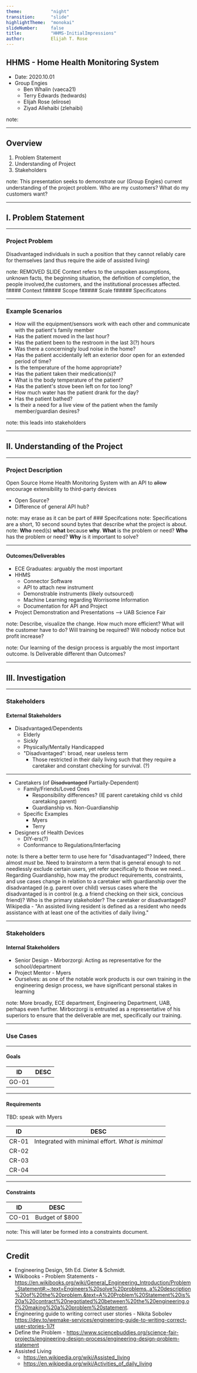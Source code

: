 ```yaml
---
theme:           "night"
transition:      "slide"
highlightTheme:  "monokai"
slideNumber:     false
title:           "HHMS-InitialImpressions"
author:          Elijah T. Rose
---
```


<style>
.container{
    display: flex;
}
.col{
    flex: 1;
}
img {
    width = 50%;
}
h3{
    /*display: top;*/
}
ul, ol, li, p, h3, h4 {
    text-align: left;
}
</style>







## HHMS - Home Health Monitoring System

- Date: 2020.10.01
- Group Engies
  - Ben Whalin (vaeca21)
  - Terry Edwards (tedwards) 
  - Elijah Rose (elirose)
  - Ziyad Allehaibi (zlehaibi)

note: 

---

## Overview
1. Problem Statement
2. Understanding of Project
3. Stakeholders

note: This presentation seeks to demonstrate our (Group Engies) current understanding of the project problem.
Who are my customers?
What do my customers want?







---

## I. Problem Statement

----

### Project Problem
Disadvantaged individuals in such a position that they cannot reliably care for themselves (and thus require the aide of assisted living)

note: REMOVED SLIDE Context refers to the unspoken assumptions, unknown facts, the beginning situation, the definition of completion, the people involved,the customers, and the institutional processes affected. 
f#### Context
f##### Scope
f##### Scale
f##### Specificatons

----

### Example Scenarios
* How will the equipment/sensors work with each other and communicate with the patient's family member
* Has the patient moved in the last hour?
* Has the patient been to the restroom in the last 3(?) hours
* Was there a concerningly loud noise in the home?
* Has the patient accidentally left an exterior door open for an extended period of time?
* Is the temperature of the home appropriate?
* Has the patient taken their medication(s)?
* What is the body temperature of the patient?
* Has the patient's stove been left on for too long?
* How much water has the patient drank for the day?
* Has the patient bathed?
* Is their a need for a live view of the patient when the family member/guardian desires?


note: this leads into stakeholders







---

## II. Understanding of the Project

----

### Project Description
Open Source Home Health Monitoring System with an API to ~~allow~~ encourage extensibility to third-party devices
* Open Source? 
* Difference of general API hub?


note: may erase as it can be part of ### Specifcations
note: Specifications are a short, 10 second sound bytes that describe what the project is about.
note: **Who** need(s) **what** because **why**.
**What** is the problem or need?
**Who** has the problem or need?
**Why** is it important to solve?


----

#### Outcomes/Deliverables
* ECE Graduates: arguably the most important
* HHMS
  * Connector Software
  * API to attach new instrument
  * Demonstrable instruments (likely outsourced)
  * Machine Learning regarding Worrisome Information
  * Documentation for API and Project
* Project Demonstration and Presentations --> UAB Science Fair

note: Describe, visualize the change. How much more efficient? What will the customer have to do? Will training be required? Will nobody notice but profit increase?

note: Our learning of the design process is arguably the most important outcome. 
Is Deliverable different than Outcomes?







---

## III. Investigation

----

### Stakeholders
  
#### External Stakeholders
* Disadvantaged/Dependents
  * Elderly
  * Sickly
  * Physically/Mentally Handicapped
  * "Disadvantaged": broad, near useless term
    * Those restricted in their daily living such that they require a caretaker and constant checking for survival. (?)

----

* Caretakers (of ~~Disadvantaged~~ Partially-Dependent)
  * Family/Friends/Loved Ones
    * Responsibility differences? (IE parent caretaking child vs child caretaking parent)
    * Guardianship vs. Non-Guardianship
  * Specific Examples
    * Myers
    * Terry
* Designers of Health Devices 
  * DIY-ers(?)
  * Conformance to Regulations/Interfacing

note: 
Is there a better term to use here for "disadvantaged"? Indeed, there almost *must* be. Need to brainstorm a term that is general enough to not needlessly exclude certain users, yet refer specifically to those we need...
Regarding Guardianship, how may the product requirements, constraints, and use cases change in relation to a caretaker with guardianship over the disadvantaged (e.g. parent over child) versus cases where the disadvantaged is in control (e.g. a friend checking on their sick, concious friend)? 
Who is the primary stakeholder? The caretaker or disadvantaged?
Wikipedia - "An assisted living resident is defined as a resident who needs assistance with at least one of the activities of daily living."

----

### Stakeholders

#### Internal Stakeholders
* Senior Design - Mirborzorgi: Acting as representative for the school/department
* Project Mentor - Myers
* Ourselves: as one of the notable work products is our own training in the engineering design process, we have significant personal stakes in learning

note: More broadly, ECE department, Engineering Department, UAB, perhaps even further. Mirborzorgi is entrusted as a representative of his superiors to ensure that the deliverable are met, specifically our training.

----

### Use Cases

----

#### Goals

|  ID   |      DESC      |
| ----- | -------------- |
| GO-01 |  |

----

#### Requirements
TBD: speak with Myers

|  ID   |      DESC      |
| ----- | -------------- |
| CR-01 | Integrated with minimal effort. *What is minimal* |
| CR-02 |  |
| CR-03 |  |
| CR-04 |  |

----

#### Constraints

|  ID   |      DESC      |
| ----- | -------------- |
| CO-01 | Budget of $800 |

note: This will later be formed into a constraints document.

---

## Credit
* Engineering Design, 5th Ed. Dieter & Schmidt.
* Wikibooks - Problem Statements - https://en.wikibooks.org/wiki/General_Engineering_Introduction/Problem_Statement#:~:text=Engineers%20solve%20problems.,a%20description%20of%20the%20problem.&text=A%20Problem%20Statement%20is%20a%20contract%20negotiated%20between%20the%20engineering,of%20making%20a%20problem%20statement.
* Engineering guide to writing correct user stories - Nikita Sobolev https://dev.to/wemake-services/engineering-guide-to-writing-correct-user-stories-1i7f
* Define the Problem - https://www.sciencebuddies.org/science-fair-projects/engineering-design-process/engineering-design-problem-statement
* Assisted Living
  * https://en.wikipedia.org/wiki/Assisted_living
  * https://en.wikipedia.org/wiki/Activities_of_daily_living